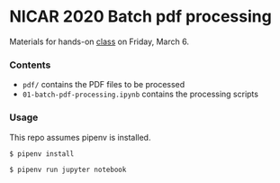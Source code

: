 # NICAR 2020 Batch pdf processing
Materials for hands-on [class](https://ireapps.github.io/nicar-2020-schedule#20200306_pdf_3_batch_pdf_processing_1113) on Friday, March 6.

### Contents
- `pdf/` contains the PDF files to be processed
- `01-batch-pdf-processing.ipynb` contains the processing scripts

### Usage
This repo assumes pipenv is installed.

`$ pipenv install`

`$ pipenv run jupyter notebook`
